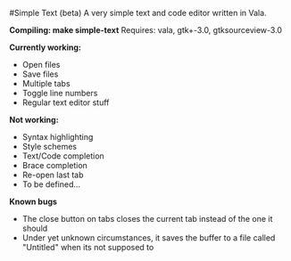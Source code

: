 #Simple Text (beta)
A very simple text and code editor written in Vala.

**Compiling: make simple-text**
Requires: vala, gtk+-3.0, gtksourceview-3.0

**Currently working:**
* Open files
* Save files
* Multiple tabs
* Toggle line numbers
* Regular text editor stuff

**Not working:**
* Syntax highlighting
* Style schemes
* Text/Code completion
* Brace completion
* Re-open last tab
* To be defined...

**Known bugs**
* The close button on tabs closes the current tab instead of the one it 
	  should
* Under yet unknown circumstances, it saves the buffer to a file called 
	  "Untitled" when its not supposed to